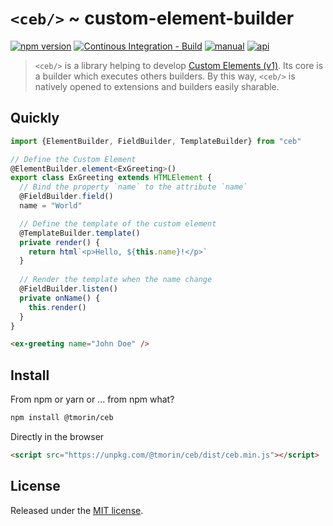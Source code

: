 # `<ceb/>` ~ custom-element-builder

[![npm version](https://badge.fury.io/js/%40tmorin%2Fceb.svg)](https://badge.fury.io/js/%40tmorin%2Fceb)
[![Continous Integration - Build](https://github.com/tmorin/ceb/actions/workflows/ci-build.yaml/badge.svg)](https://github.com/tmorin/ceb/actions/workflows/ci-build.yaml)
[![manual](https://img.shields.io/badge/-manual-informational.svg)](https://tmorin.github.io/ceb/)
[![api](https://img.shields.io/badge/-api-informational.svg)](https://tmorin.github.io/ceb/api)

> `<ceb/>` is a library helping to develop [Custom Elements (v1)].
Its core is a builder which executes others builders.
By this way, `<ceb/>` is natively opened to extensions and builders easily sharable.

## Quickly

```typescript
import {ElementBuilder, FieldBuilder, TemplateBuilder} from "ceb"

// Define the Custom Element
@ElementBuilder.element<ExGreeting>()
export class ExGreeting extends HTMLElement {
  // Bind the property `name` to the attribute `name`
  @FieldBuilder.field()
  name = "World"

  // Define the template of the custom element
  @TemplateBuilder.template()
  private render() {
    return html`<p>Hello, ${this.name}!</p>`
  }
  
  // Render the template when the name change
  @FieldBuilder.listen()
  private onName() {
    this.render()
  }
}
```

```html
<ex-greeting name="John Doe" />
```

## Install

From npm or yarn or ... from npm what?

```bash
npm install @tmorin/ceb
```

Directly in the browser

```html
<script src="https://unpkg.com/@tmorin/ceb/dist/ceb.min.js"></script>
```

## License

Released under the [MIT license].

[Custom Elements (v1)]: https://html.spec.whatwg.org/multipage/custom-elements.html
[MIT license]: http://opensource.org/licenses/MIT

